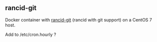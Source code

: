 ## rancid-git ##

Docker container with [rancid-git](https://github.com/dotwaffle/rancid-git/releases) (rancid with git support) on a CentOS 7 host.

Add to /etc/cron.hourly ?

